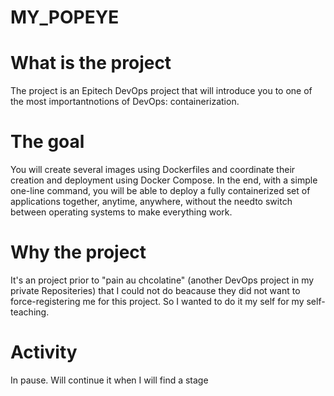 # MY_POPEYE

# What is the project

The project is an Epitech DevOps project that will introduce you to one of the most importantnotions of DevOps: containerization.


# The goal

You will create several images using Dockerfiles and coordinate their creation and deployment using Docker Compose.
In the end, with a simple one-line command, you will be able to deploy a fully containerized set of applications together, anytime, anywhere, without the needto switch between operating systems to make everything work.


# Why the project

It's an project prior to "pain au chcolatine" (another DevOps project in my private Repositeries) that I could not do  beacause they did not want to force-registering me for this project.
So I wanted to do it my self for my self-teaching.

# Activity

In pause. Will continue it when I will find a stage
